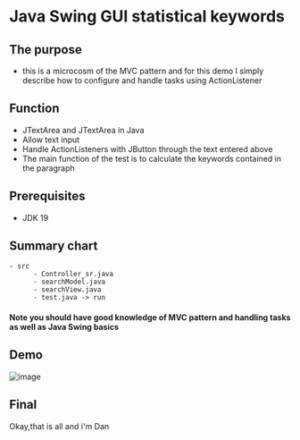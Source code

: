 # Java Swing GUI statistical keywords
## The purpose
- this is a microcosm of the MVC pattern and for this demo I simply describe how to configure and handle tasks using ActionListener
## Function
- JTextArea and JTextArea in Java
- Allow text input
- Handle ActionListeners with JButton through the text entered above
- The main function of the test is to calculate the keywords contained in the paragraph
## Prerequisites
- JDK 19
## Summary chart
```
- src
      - Controller_sr.java
      - searchModel.java 
      - searchView.java
      - test.java -> run
```
#### Note you should have good knowledge of MVC pattern and handling tasks as well as Java Swing basics
## Demo
![image](https://user-images.githubusercontent.com/127305381/229303858-3b4da5b0-e28a-49e0-84aa-fab907e84262.png)

## Final
Okay,that is all and i'm Dan 

